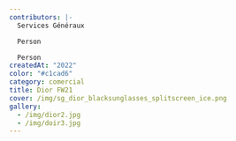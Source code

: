 ```yaml
---
contributors: |-
  Services Généraux

  P﻿erson

  P﻿erson
createdAt: "2022"
color: "#c1cad6"
category: comercial
title: Dior FW21
cover: /img/sg_dior_blacksunglasses_splitscreen_ice.png
gallery:
  - /img/dior2.jpg
  - /img/doir3.jpg
---
```

